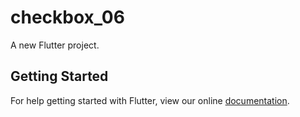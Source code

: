 # checkbox_06

A new Flutter project.

## Getting Started

For help getting started with Flutter, view our online
[documentation](https://flutter.io/).

